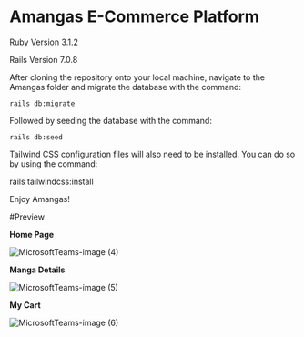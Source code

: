 # Amangas E-Commerce Platform

Ruby Version 3.1.2

Rails Version 7.0.8

After cloning the repository onto your local machine, navigate to the Amangas folder and migrate the database with the command:

```rails db:migrate```

Followed by seeding the database with the command:

```rails db:seed```

Tailwind CSS configuration files will also need to be installed. You can do so by using the command:

rails tailwindcss:install

Enjoy Amangas!

#Preview

**Home Page**

![MicrosoftTeams-image (4)](https://github.com/rvincelee/Amangas/assets/128162169/36ea7649-9741-475b-8f18-9c0b8cf1d872)

**Manga Details**

![MicrosoftTeams-image (5)](https://github.com/rvincelee/Amangas/assets/128162169/411cfff6-6f6c-4eb7-ae2d-677161e26bf0)

**My Cart**

![MicrosoftTeams-image (6)](https://github.com/rvincelee/Amangas/assets/128162169/beacf3d4-4876-43ca-93d1-144243662db3)

